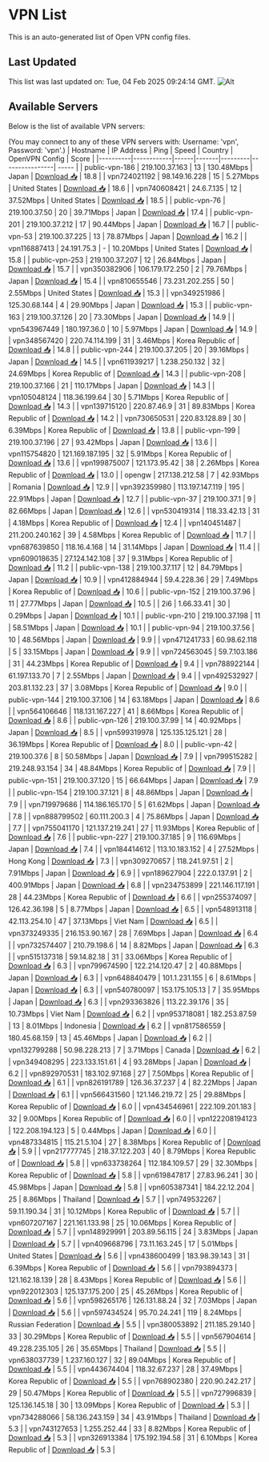 # VPN List

This is an auto-generated list of Open VPN config files.

## Last Updated

This list was last updated on: Tue, 04 Feb 2025 09:24:14 GMT.
![Alt](https://repobeats.axiom.co/api/embed/186b98318ef1479477931607c1ad7d823f12451f.svg "Repobeats analytics image")

## Available Servers

Below is the list of available VPN servers:

(You may connect to any of these VPN servers with: Username: 'vpn', Password: 'vpn'.)
| Hostname | IP Address | Ping | Speed | Country | OpenVPN Config | Score |
|----------|------------|------|-------|---------|----------------| ----- |
| public-vpn-186 | 219.100.37.163 | 13 | 130.48Mbps | Japan | [Download 📥](./configs/server_0_JP.ovpn) | 18.8 |
| vpn724021192 | 98.149.16.228 | 15 | 5.27Mbps | United States | [Download 📥](./configs/server_1_US.ovpn) | 18.6 |
| vpn740608421 | 24.6.7.135 | 12 | 37.52Mbps | United States | [Download 📥](./configs/server_2_US.ovpn) | 18.5 |
| public-vpn-76 | 219.100.37.50 | 20 | 39.71Mbps | Japan | [Download 📥](./configs/server_3_JP.ovpn) | 17.4 |
| public-vpn-201 | 219.100.37.212 | 17 | 90.44Mbps | Japan | [Download 📥](./configs/server_4_JP.ovpn) | 16.7 |
| public-vpn-53 | 219.100.37.225 | 13 | 78.87Mbps | Japan | [Download 📥](./configs/server_5_JP.ovpn) | 16.2 |
| vpn116887413 | 24.191.75.3 | - | 10.20Mbps | United States | [Download 📥](./configs/server_6_US.ovpn) | 15.8 |
| public-vpn-253 | 219.100.37.207 | 12 | 26.84Mbps | Japan | [Download 📥](./configs/server_7_JP.ovpn) | 15.7 |
| vpn350382906 | 106.179.172.250 | 2 | 79.76Mbps | Japan | [Download 📥](./configs/server_8_JP.ovpn) | 15.4 |
| vpn810655546 | 73.231.202.255 | 50 | 2.55Mbps | United States | [Download 📥](./configs/server_9_US.ovpn) | 15.3 |
| vpn349251986 | 125.30.68.144 | 4 | 29.90Mbps | Japan | [Download 📥](./configs/server_10_JP.ovpn) | 15.3 |
| public-vpn-163 | 219.100.37.126 | 20 | 73.30Mbps | Japan | [Download 📥](./configs/server_11_JP.ovpn) | 14.9 |
| vpn543967449 | 180.197.36.0 | 10 | 5.97Mbps | Japan | [Download 📥](./configs/server_12_JP.ovpn) | 14.9 |
| vpn348567420 | 220.74.114.199 | 31 | 3.46Mbps | Korea Republic of | [Download 📥](./configs/server_13_KR.ovpn) | 14.8 |
| public-vpn-244 | 219.100.37.205 | 20 | 39.16Mbps | Japan | [Download 📥](./configs/server_14_JP.ovpn) | 14.5 |
| vpn611939217 | 1.238.250.132 | 32 | 24.69Mbps | Korea Republic of | [Download 📥](./configs/server_15_KR.ovpn) | 14.3 |
| public-vpn-208 | 219.100.37.166 | 21 | 110.17Mbps | Japan | [Download 📥](./configs/server_16_JP.ovpn) | 14.3 |
| vpn105048124 | 118.36.199.64 | 30 | 5.71Mbps | Korea Republic of | [Download 📥](./configs/server_17_KR.ovpn) | 14.3 |
| vpn139715120 | 220.87.46.9 | 31 | 89.83Mbps | Korea Republic of | [Download 📥](./configs/server_18_KR.ovpn) | 14.2 |
| vpn730650531 | 220.83.128.89 | 30 | 6.39Mbps | Korea Republic of | [Download 📥](./configs/server_19_KR.ovpn) | 13.8 |
| public-vpn-199 | 219.100.37.196 | 27 | 93.42Mbps | Japan | [Download 📥](./configs/server_20_JP.ovpn) | 13.6 |
| vpn115754820 | 121.169.187.195 | 32 | 5.91Mbps | Korea Republic of | [Download 📥](./configs/server_21_KR.ovpn) | 13.6 |
| vpn199875007 | 121.173.95.42 | 38 | 2.26Mbps | Korea Republic of | [Download 📥](./configs/server_22_KR.ovpn) | 13.0 |
| opengw | 217.138.212.58 | 7 | 42.93Mbps | Romania | [Download 📥](./configs/server_23_RO.ovpn) | 12.9 |
| vpn392359980 | 113.197.147.119 | 195 | 22.91Mbps | Japan | [Download 📥](./configs/server_24_JP.ovpn) | 12.7 |
| public-vpn-37 | 219.100.37.1 | 9 | 82.66Mbps | Japan | [Download 📥](./configs/server_25_JP.ovpn) | 12.6 |
| vpn530419314 | 118.33.42.13 | 31 | 4.18Mbps | Korea Republic of | [Download 📥](./configs/server_26_KR.ovpn) | 12.4 |
| vpn140451487 | 211.200.240.162 | 39 | 4.58Mbps | Korea Republic of | [Download 📥](./configs/server_27_KR.ovpn) | 11.7 |
| vpn687639850 | 118.16.4.168 | 14 | 31.14Mbps | Japan | [Download 📥](./configs/server_28_JP.ovpn) | 11.4 |
| vpn609018635 | 27.124.142.108 | 37 | 9.31Mbps | Korea Republic of | [Download 📥](./configs/server_29_KR.ovpn) | 11.2 |
| public-vpn-138 | 219.100.37.117 | 12 | 84.79Mbps | Japan | [Download 📥](./configs/server_30_JP.ovpn) | 10.9 |
| vpn412884944 | 59.4.228.36 | 29 | 7.49Mbps | Korea Republic of | [Download 📥](./configs/server_31_KR.ovpn) | 10.6 |
| public-vpn-152 | 219.100.37.96 | 11 | 27.77Mbps | Japan | [Download 📥](./configs/server_32_JP.ovpn) | 10.5 |
| 2i6 | 1.66.33.41 | 30 | 0.29Mbps | Japan | [Download 📥](./configs/server_33_JP.ovpn) | 10.1 |
| public-vpn-210 | 219.100.37.198 | 11 | 58.51Mbps | Japan | [Download 📥](./configs/server_34_JP.ovpn) | 10.1 |
| public-vpn-94 | 219.100.37.56 | 10 | 48.56Mbps | Japan | [Download 📥](./configs/server_35_JP.ovpn) | 9.9 |
| vpn471241733 | 60.98.62.118 | 5 | 33.15Mbps | Japan | [Download 📥](./configs/server_36_JP.ovpn) | 9.9 |
| vpn724563045 | 59.7.103.186 | 31 | 44.23Mbps | Korea Republic of | [Download 📥](./configs/server_37_KR.ovpn) | 9.4 |
| vpn788922144 | 61.197.133.70 | 7 | 2.55Mbps | Japan | [Download 📥](./configs/server_38_JP.ovpn) | 9.4 |
| vpn492532927 | 203.81.132.23 | 37 | 3.08Mbps | Korea Republic of | [Download 📥](./configs/server_39_KR.ovpn) | 9.0 |
| public-vpn-144 | 219.100.37.106 | 14 | 63.18Mbps | Japan | [Download 📥](./configs/server_40_JP.ovpn) | 8.6 |
| vpn564106646 | 118.131.167.227 | 41 | 8.66Mbps | Korea Republic of | [Download 📥](./configs/server_41_KR.ovpn) | 8.6 |
| public-vpn-126 | 219.100.37.99 | 14 | 40.92Mbps | Japan | [Download 📥](./configs/server_42_JP.ovpn) | 8.5 |
| vpn599319978 | 125.135.125.121 | 28 | 36.19Mbps | Korea Republic of | [Download 📥](./configs/server_43_KR.ovpn) | 8.0 |
| public-vpn-42 | 219.100.37.6 | 8 | 50.58Mbps | Japan | [Download 📥](./configs/server_44_JP.ovpn) | 7.9 |
| vpn799515282 | 219.248.93.154 | 34 | 48.84Mbps | Korea Republic of | [Download 📥](./configs/server_45_KR.ovpn) | 7.9 |
| public-vpn-151 | 219.100.37.120 | 15 | 66.64Mbps | Japan | [Download 📥](./configs/server_46_JP.ovpn) | 7.9 |
| public-vpn-154 | 219.100.37.121 | 8 | 48.86Mbps | Japan | [Download 📥](./configs/server_47_JP.ovpn) | 7.9 |
| vpn719979686 | 114.186.165.170 | 5 | 61.62Mbps | Japan | [Download 📥](./configs/server_48_JP.ovpn) | 7.8 |
| vpn888799502 | 60.111.200.3 | 4 | 75.86Mbps | Japan | [Download 📥](./configs/server_49_JP.ovpn) | 7.7 |
| vpn755041170 | 121.137.219.241 | 27 | 11.93Mbps | Korea Republic of | [Download 📥](./configs/server_50_KR.ovpn) | 7.6 |
| public-vpn-227 | 219.100.37.185 | 9 | 116.69Mbps | Japan | [Download 📥](./configs/server_51_JP.ovpn) | 7.4 |
| vpn184414612 | 113.10.183.152 | 4 | 27.52Mbps | Hong Kong | [Download 📥](./configs/server_52_HK.ovpn) | 7.3 |
| vpn309270657 | 118.241.97.51 | 2 | 7.91Mbps | Japan | [Download 📥](./configs/server_53_JP.ovpn) | 6.9 |
| vpn189627904 | 222.0.137.91 | 2 | 400.91Mbps | Japan | [Download 📥](./configs/server_54_JP.ovpn) | 6.8 |
| vpn234753899 | 221.146.117.191 | 28 | 44.23Mbps | Korea Republic of | [Download 📥](./configs/server_55_KR.ovpn) | 6.6 |
| vpn255374097 | 126.42.36.198 | 5 | 8.77Mbps | Japan | [Download 📥](./configs/server_56_JP.ovpn) | 6.5 |
| vpn548913118 | 42.113.254.10 | 47 | 37.13Mbps | Viet Nam | [Download 📥](./configs/server_57_VN.ovpn) | 6.5 |
| vpn373249335 | 216.153.90.167 | 28 | 7.69Mbps | Japan | [Download 📥](./configs/server_58_JP.ovpn) | 6.4 |
| vpn732574407 | 210.79.198.6 | 14 | 8.82Mbps | Japan | [Download 📥](./configs/server_59_JP.ovpn) | 6.3 |
| vpn515137318 | 59.14.82.18 | 31 | 33.06Mbps | Korea Republic of | [Download 📥](./configs/server_60_KR.ovpn) | 6.3 |
| vpn799674590 | 122.214.120.47 | 2 | 40.88Mbps | Japan | [Download 📥](./configs/server_61_JP.ovpn) | 6.3 |
| vpn648840479 | 101.1.231.155 | 6 | 8.61Mbps | Japan | [Download 📥](./configs/server_62_JP.ovpn) | 6.3 |
| vpn540780097 | 153.175.105.13 | 7 | 35.95Mbps | Japan | [Download 📥](./configs/server_63_JP.ovpn) | 6.3 |
| vpn293363826 | 113.22.39.176 | 35 | 10.73Mbps | Viet Nam | [Download 📥](./configs/server_64_VN.ovpn) | 6.2 |
| vpn953718081 | 182.253.87.59 | 13 | 8.01Mbps | Indonesia | [Download 📥](./configs/server_65_ID.ovpn) | 6.2 |
| vpn817586559 | 180.45.68.159 | 13 | 45.46Mbps | Japan | [Download 📥](./configs/server_66_JP.ovpn) | 6.2 |
| vpn132799288 | 50.98.228.213 | 7 | 3.71Mbps | Canada | [Download 📥](./configs/server_67_CA.ovpn) | 6.2 |
| vpn349408295 | 223.133.151.61 | 4 | 93.28Mbps | Japan | [Download 📥](./configs/server_68_JP.ovpn) | 6.2 |
| vpn892970531 | 183.102.97.168 | 27 | 7.50Mbps | Korea Republic of | [Download 📥](./configs/server_69_KR.ovpn) | 6.1 |
| vpn826191789 | 126.36.37.237 | 4 | 82.22Mbps | Japan | [Download 📥](./configs/server_70_JP.ovpn) | 6.1 |
| vpn566431560 | 121.146.219.72 | 25 | 29.88Mbps | Korea Republic of | [Download 📥](./configs/server_71_KR.ovpn) | 6.0 |
| vpn434546961 | 222.109.201.183 | 32 | 9.00Mbps | Korea Republic of | [Download 📥](./configs/server_72_KR.ovpn) | 6.0 |
| vpn122208194123 | 122.208.194.123 | 5 | 0.44Mbps | Japan | [Download 📥](./configs/server_73_JP.ovpn) | 6.0 |
| vpn487334815 | 115.21.5.104 | 27 | 8.38Mbps | Korea Republic of | [Download 📥](./configs/server_74_KR.ovpn) | 5.9 |
| vpn217777745 | 218.37.122.203 | 40 | 8.79Mbps | Korea Republic of | [Download 📥](./configs/server_75_KR.ovpn) | 5.8 |
| vpn633738264 | 112.184.109.57 | 29 | 32.30Mbps | Korea Republic of | [Download 📥](./configs/server_76_KR.ovpn) | 5.8 |
| vpn619847817 | 27.83.96.241 | 30 | 45.98Mbps | Japan | [Download 📥](./configs/server_77_JP.ovpn) | 5.8 |
| vpn605387341 | 184.22.12.204 | 25 | 8.86Mbps | Thailand | [Download 📥](./configs/server_78_TH.ovpn) | 5.7 |
| vpn749532267 | 59.11.190.34 | 31 | 10.12Mbps | Korea Republic of | [Download 📥](./configs/server_79_KR.ovpn) | 5.7 |
| vpn607207167 | 221.161.133.98 | 25 | 10.06Mbps | Korea Republic of | [Download 📥](./configs/server_80_KR.ovpn) | 5.7 |
| vpn148929991 | 203.89.56.115 | 24 | 3.83Mbps | Japan | [Download 📥](./configs/server_81_JP.ovpn) | 5.7 |
| vpn409668796 | 73.11.163.245 | 17 | 5.01Mbps | United States | [Download 📥](./configs/server_82_US.ovpn) | 5.6 |
| vpn438600499 | 183.98.39.143 | 31 | 6.39Mbps | Korea Republic of | [Download 📥](./configs/server_83_KR.ovpn) | 5.6 |
| vpn793894373 | 121.162.18.139 | 28 | 8.43Mbps | Korea Republic of | [Download 📥](./configs/server_84_KR.ovpn) | 5.6 |
| vpn922012303 | 125.137.175.200 | 25 | 45.26Mbps | Korea Republic of | [Download 📥](./configs/server_85_KR.ovpn) | 5.6 |
| vpn598265176 | 126.131.88.24 | 32 | 7.03Mbps | Japan | [Download 📥](./configs/server_86_JP.ovpn) | 5.6 |
| vpn597434524 | 95.70.24.241 | 119 | 8.24Mbps | Russian Federation | [Download 📥](./configs/server_87_RU.ovpn) | 5.5 |
| vpn380053892 | 211.185.29.140 | 33 | 30.29Mbps | Korea Republic of | [Download 📥](./configs/server_88_KR.ovpn) | 5.5 |
| vpn567904614 | 49.228.235.105 | 26 | 35.65Mbps | Thailand | [Download 📥](./configs/server_89_TH.ovpn) | 5.5 |
| vpn638037739 | 1.237.160.127 | 32 | 89.04Mbps | Korea Republic of | [Download 📥](./configs/server_90_KR.ovpn) | 5.5 |
| vpn443674404 | 118.32.67.237 | 28 | 37.49Mbps | Korea Republic of | [Download 📥](./configs/server_91_KR.ovpn) | 5.5 |
| vpn768902380 | 220.90.242.217 | 29 | 50.47Mbps | Korea Republic of | [Download 📥](./configs/server_92_KR.ovpn) | 5.5 |
| vpn727996839 | 125.136.145.18 | 30 | 13.09Mbps | Korea Republic of | [Download 📥](./configs/server_93_KR.ovpn) | 5.3 |
| vpn734288066 | 58.136.243.159 | 34 | 43.91Mbps | Thailand | [Download 📥](./configs/server_94_TH.ovpn) | 5.3 |
| vpn743127653 | 1.255.252.44 | 33 | 8.82Mbps | Korea Republic of | [Download 📥](./configs/server_95_KR.ovpn) | 5.3 |
| vpn326913384 | 175.192.194.58 | 31 | 6.10Mbps | Korea Republic of | [Download 📥](./configs/server_96_KR.ovpn) | 5.3 |

